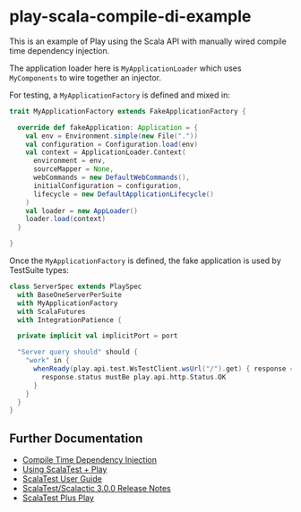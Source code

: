 # play-scala-compile-di-example

This is an example of Play using the Scala API with manually wired compile time dependency injection.

The application loader here is `MyApplicationLoader` which uses `MyComponents` to wire together an injector.

For testing, a `MyApplicationFactory` is defined and mixed in:

```scala
trait MyApplicationFactory extends FakeApplicationFactory {

  override def fakeApplication: Application = {
    val env = Environment.simple(new File("."))
    val configuration = Configuration.load(env)
    val context = ApplicationLoader.Context(
      environment = env,
      sourceMapper = None,
      webCommands = new DefaultWebCommands(),
      initialConfiguration = configuration,
      lifecycle = new DefaultApplicationLifecycle()
    )
    val loader = new AppLoader()
    loader.load(context)
  }

}
```

Once the `MyApplicationFactory` is defined, the fake application is used by TestSuite types:

```scala
class ServerSpec extends PlaySpec
  with BaseOneServerPerSuite
  with MyApplicationFactory
  with ScalaFutures
  with IntegrationPatience {

  private implicit val implicitPort = port

  "Server query should" should {
    "work" in {
      whenReady(play.api.test.WsTestClient.wsUrl("/").get) { response =>
        response.status mustBe play.api.http.Status.OK
      }
    }
  }
}
```

## Further Documentation

* [Compile Time Dependency Injection](https://www.playframework.com/documentation/latest/ScalaCompileTimeDependencyInjection)
* [Using ScalaTest + Play](https://www.playframework.com/documentation/latest/ScalaTestingWithScalaTest#Using-ScalaTest-+-Play)
* [ScalaTest User Guide](http://www.scalatest.org/user_guide)
* [ScalaTest/Scalactic 3.0.0 Release Notes](http://www.scalatest.org/release_notes/3.0.0)
* [ScalaTest Plus Play](https://github.com/playframework/scalatestplus-play)
